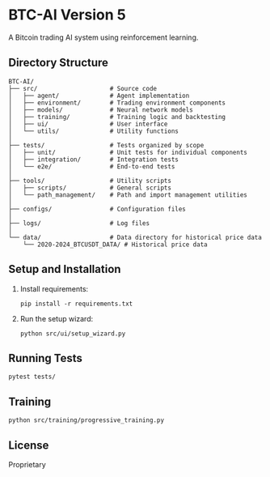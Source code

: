 # BTC-AI Version 5

A Bitcoin trading AI system using reinforcement learning.

## Directory Structure

```
BTC-AI/
├── src/                    # Source code
│   ├── agent/              # Agent implementation
│   ├── environment/        # Trading environment components
│   ├── models/             # Neural network models
│   ├── training/           # Training logic and backtesting
│   ├── ui/                 # User interface
│   └── utils/              # Utility functions
│
├── tests/                  # Tests organized by scope
│   ├── unit/               # Unit tests for individual components
│   ├── integration/        # Integration tests
│   └── e2e/                # End-to-end tests
│
├── tools/                  # Utility scripts
│   ├── scripts/            # General scripts
│   └── path_management/    # Path and import management utilities
│
├── configs/                # Configuration files
│
├── logs/                   # Log files
│
└── data/                   # Data directory for historical price data
    └── 2020-2024_BTCUSDT_DATA/ # Historical price data
```

## Setup and Installation

1. Install requirements:
   ```
   pip install -r requirements.txt
   ```

2. Run the setup wizard:
   ```
   python src/ui/setup_wizard.py
   ```

## Running Tests

```
pytest tests/
```

## Training

```
python src/training/progressive_training.py
```

## License

Proprietary 